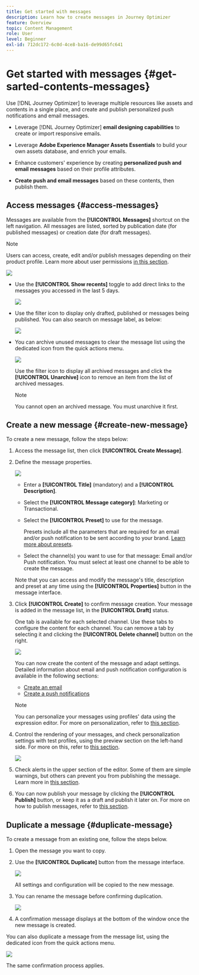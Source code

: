 ```yaml
---
title: Get started with messages
description: Learn how to create messages in Journey Optimizer
feature: Overview
topic: Content Management
role: User
level: Beginner
exl-id: 712dc172-6c0d-4ce8-ba16-de99d65fc641
---
```

# Get started with messages {#get-sarted-contents-messages}

Use [!DNL Journey Optimizer] to leverage multiple resources like assets and contents in a single place, and create and publish personalized push notifications and email messages.

* Leverage [!DNL Journey Optimizer] **email designing capabilities** to create or import responsive emails.

* Leverage **Adobe Experience Manager Assets Essentials** to build your own assets database, and enrich your emails.

* Enhance customers' experience by creating **personalized push and email messages** based on their profile attributes.

* **Create push and email messages** based on these contents, then publish them.

## Access messages {#access-messages}

Messages are available from the **[!UICONTROL Messages]** shortcut on the left navigation. All messages are listed, sorted by publication date (for published messages) or creation date (for draft messages).

>[!NOTE]
>
>Users can access, create, edit and/or publish messages depending on their product profile. Learn more about user permissions [in this section](../administration/permissions.md).

![](assets/messages-list.png)

* Use the **[!UICONTROL Show recents]** toggle to add direct links to the messages you accessed in the last 5 days.

   ![](assets/show-recent-messages.png)

* Use the filter icon to display only drafted, published or messages being published. You can also search on message label, as below:

   ![](assets/filter-messages.png)

* You can archive unused messages to clear the message list using the dedicated icon from the quick actions menu.

   ![](assets/archive-message.png)

   Use the filter icon to display all archived messages and click the **[!UICONTROL Unarchive]** icon to remove an item from the list of archived messages.

   >[!NOTE]
   >
   >You cannot open an archived message. You must unarchive it first.

## Create a new message {#create-new-message}

To create a new message, follow the steps below:

1. Access the message list, then click **[!UICONTROL Create Message]**.

1. Define the message properties.

    ![](assets/create-message-properties.png)
    
    * Enter a **[!UICONTROL Title]** (mandatory) and a **[!UICONTROL Description]**. 

    * Select the **[!UICONTROL Message category]**: Marketing or Transactional.

    * Select the **[!UICONTROL Preset]** to use for the message.
        
        Presets include all the parameters that are required for an email and/or push notification to be sent according to your brand. [Learn more about presets](../configuration/message-presets.md).
        
    * Select the channel(s) you want to use for that message: Email and/or Push notification. You must select at least one channel to be able to create the message.

    Note that you can access and modify the message's title, description and preset at any time using the **[!UICONTROL Properties]** button in the message interface.

1. Click **[!UICONTROL Create]** to confirm message creation. Your message is added in the message list, in the **[!UICONTROL Draft]** status.

    One tab is available for each selected channel. Use these tabs to configure the content for each channel. You can remove a tab by selecting it and clicking the **[!UICONTROL Delete channel]** button on the right. 

    ![](assets/create-messages-content.png)

    You can now create the content of the message and adapt settings. Detailed information about email and push notification configuration is available in the following sections:

    * [Create an email](create-email.md)
    * [Create a push notifications](create-push.md)

    >[!NOTE]
    >   
    >You can personalize your messages using profiles' data using the expression editor. For more on personalization, refer to [this section](../personalization/personalize.md).

1. Control the rendering of your messages, and check personalization settings with test profiles, using the preview section on the left-hand side. For more on this, refer to [this section](../design/preview.md).

    ![](assets/messages-simple-preview.png)

1. Check alerts in the upper section of the editor.  Some of them are simple warnings, but others can prevent you from publishing the message. Learn more in [this section](alerts.md).

1. You can now publish your message by clicking the **[!UICONTROL Publish]** button, or keep it as a draft and publish it later on. For more on how to publish messages, refer to [this section](publish-manage-message.md).

## Duplicate a message {#duplicate-message}

To create a message from an existing one, follow the steps below.

1. Open the message you want to copy.

1. Use the **[!UICONTROL Duplicate]** button from the message interface.

   ![](assets/message-duplicate.png)

   All settings and configuration will be copied to the new message.

1. You can rename the message before confirming duplication.

   ![](assets/message-duplicate-confirm.png)

1. A confirmation message displays at the bottom of the window once the new message is created.

You can also duplicate a message from the message list, using the dedicated icon from the quick actions menu.

![](assets/message-duplicate-from-list.png)

The same confirmation process applies.

